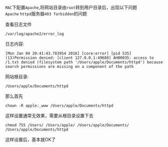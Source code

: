 `MAC`下配置`Apache`,将网站目录由`root`转到用户目录后，出现以下问题  
`Apache` `httpd`服务器`403 forbidden`的问题  

查看日志文件  
```
/var/log/apache2/error_log
```
日志内容:
```
[Mon Jan 04 20:41:43.783954 2016] [core:error] [pid 535] (13)Permission denied: [client 127.0.0.1:49688] AH00035: access to /1.txt denied (filesystem path '/Users/apple/Documents/httpd') because search permissions are missing on a component of the path
```
网站根目录:
```
/Users/apple/Documents/httpd
```
那么首先
```
chown -R apple:_www /Users/apple/Documents/httpd
```
这样设置通常无效果，需要从根目录设置下去
```
chmod 755 /Users/ /Users/apple/ /Users/apple/Documents/ /Users/apple/Documents/httpd
```
这样设置后，基本就OK了
